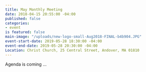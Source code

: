 ```yaml
---
title: May Monthly Meeting
date: 2018-04-15 20:55:00 -04:00
published: false
categories:
- event
is featured: false
main-image: "/uploads/new-logo-small-Aug2018-FINAL-b4b904.JPG"
event-start-date: 2019-05-28 18:30:00 -04:00
event-end-date: 2019-05-28 20:30:00 -04:00
Location: Christ Church, 25 Central Street, Andover, MA 01810
---
```


Agenda is coming ...